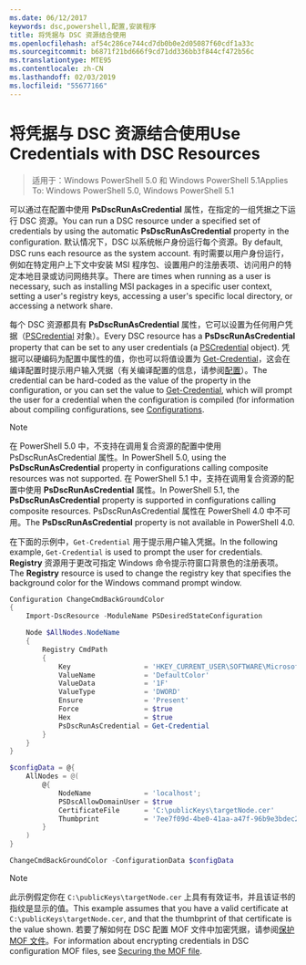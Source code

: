 ```yaml
---
ms.date: 06/12/2017
keywords: dsc,powershell,配置,安装程序
title: 将凭据与 DSC 资源结合使用
ms.openlocfilehash: af54c286ce744cd7db0b0e2d05087f60cdf1a33c
ms.sourcegitcommit: b6871f21bd666f9cd71dd336bb3f844cf472b56c
ms.translationtype: MTE95
ms.contentlocale: zh-CN
ms.lasthandoff: 02/03/2019
ms.locfileid: "55677166"
---
```

# <a name="use-credentials-with-dsc-resources"></a><span data-ttu-id="1df12-103">将凭据与 DSC 资源结合使用</span><span class="sxs-lookup"><span data-stu-id="1df12-103">Use Credentials with DSC Resources</span></span>

> <span data-ttu-id="1df12-104">适用于：Windows PowerShell 5.0 和 Windows PowerShell 5.1</span><span class="sxs-lookup"><span data-stu-id="1df12-104">Applies To: Windows PowerShell 5.0, Windows PowerShell 5.1</span></span>

<span data-ttu-id="1df12-105">可以通过在配置中使用 **PsDscRunAsCredential** 属性，在指定的一组凭据之下运行 DSC 资源。</span><span class="sxs-lookup"><span data-stu-id="1df12-105">You can run a DSC resource under a specified set of credentials by using the automatic **PsDscRunAsCredential** property in the configuration.</span></span>
<span data-ttu-id="1df12-106">默认情况下，DSC 以系统帐户身份运行每个资源。</span><span class="sxs-lookup"><span data-stu-id="1df12-106">By default, DSC runs each resource as the system account.</span></span>
<span data-ttu-id="1df12-107">有时需要以用户身份运行，例如在特定用户上下文中安装 MSI 程序包、设置用户的注册表项、访问用户的特定本地目录或访问网络共享。</span><span class="sxs-lookup"><span data-stu-id="1df12-107">There are times when running as a user is necessary, such as installing MSI packages in a specific user context, setting a user's registry keys, accessing a user's specific local directory, or accessing a network share.</span></span>

<span data-ttu-id="1df12-108">每个 DSC 资源都具有 **PsDscRunAsCredential** 属性，它可以设置为任何用户凭据（[PSCredential](/dotnet/api/system.management.automation.pscredential) 对象）。</span><span class="sxs-lookup"><span data-stu-id="1df12-108">Every DSC resource has a **PsDscRunAsCredential** property that can be set to any user credentials (a [PSCredential](/dotnet/api/system.management.automation.pscredential) object).</span></span>
<span data-ttu-id="1df12-109">凭据可以硬编码为配置中属性的值，你也可以将值设置为 [Get-Credential](/powershell/module/Microsoft.PowerShell.Security/Get-Credential)，这会在编译配置时提示用户输入凭据（有关编译配置的信息，请参阅[配置](configurations.md)）。</span><span class="sxs-lookup"><span data-stu-id="1df12-109">The credential can be hard-coded as the value of the property in the configuration, or you can set the value to [Get-Credential](/powershell/module/Microsoft.PowerShell.Security/Get-Credential), which will prompt the user for a credential when the configuration is compiled (for information about compiling configurations, see [Configurations](configurations.md).</span></span>

> [!NOTE]
> <span data-ttu-id="1df12-110">在 PowerShell 5.0 中，不支持在调用复合资源的配置中使用 PsDscRunAsCredential 属性。</span><span class="sxs-lookup"><span data-stu-id="1df12-110">In PowerShell 5.0, using the **PsDscRunAsCredential** property in configurations calling composite resources was not supported.</span></span>
> <span data-ttu-id="1df12-111">在 PowerShell 5.1 中，支持在调用复合资源的配置中使用 **PsDscRunAsCredential** 属性。</span><span class="sxs-lookup"><span data-stu-id="1df12-111">In PowerShell 5.1, the **PsDscRunAsCredential** property is supported in configurations calling composite resources.</span></span>
> <span data-ttu-id="1df12-112">PsDscRunAsCredential 属性在 PowerShell 4.0 中不可用。</span><span class="sxs-lookup"><span data-stu-id="1df12-112">The **PsDscRunAsCredential** property is not available in PowerShell 4.0.</span></span>

<span data-ttu-id="1df12-113">在下面的示例中，`Get-Credential` 用于提示用户输入凭据。</span><span class="sxs-lookup"><span data-stu-id="1df12-113">In the following example, `Get-Credential` is used to prompt the user for credentials.</span></span>
<span data-ttu-id="1df12-114">**Registry** 资源用于更改可指定 Windows 命令提示符窗口背景色的注册表项。</span><span class="sxs-lookup"><span data-stu-id="1df12-114">The **Registry** resource is used to change the registry key that specifies the background color for the Windows command prompt window.</span></span>

```powershell
Configuration ChangeCmdBackGroundColor
{
    Import-DscResource -ModuleName PSDesiredStateConfiguration

    Node $AllNodes.NodeName
    {
        Registry CmdPath
        {
            Key                  = 'HKEY_CURRENT_USER\SOFTWARE\Microsoft\Command Processor'
            ValueName            = 'DefaultColor'
            ValueData            = '1F'
            ValueType            = 'DWORD'
            Ensure               = 'Present'
            Force                = $true
            Hex                  = $true
            PsDscRunAsCredential = Get-Credential
        }
    }
}

$configData = @{
    AllNodes = @(
        @{
            NodeName             = 'localhost';
            PSDscAllowDomainUser = $true
            CertificateFile      = 'C:\publicKeys\targetNode.cer'
            Thumbprint           = '7ee7f09d-4be0-41aa-a47f-96b9e3bdec25'
        }
    )
}

ChangeCmdBackGroundColor -ConfigurationData $configData
```

> [!NOTE]
> <span data-ttu-id="1df12-115">此示例假定你在 `C:\publicKeys\targetNode.cer` 上具有有效证书，并且该证书的指纹是显示的值。</span><span class="sxs-lookup"><span data-stu-id="1df12-115">This example assumes that you have a valid certificate at `C:\publicKeys\targetNode.cer`, and that the thumbprint of that certificate is the value shown.</span></span>
> <span data-ttu-id="1df12-116">若要了解如何在 DSC 配置 MOF 文件中加密凭据，请参阅[保护 MOF 文件](../pull-server/secureMOF.md)。</span><span class="sxs-lookup"><span data-stu-id="1df12-116">For information about encrypting credentials in DSC configuration MOF files, see [Securing the MOF file](../pull-server/secureMOF.md).</span></span>
